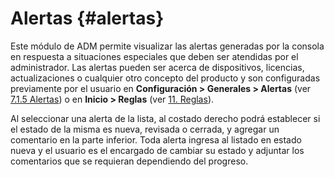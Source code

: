 # Alertas {#alertas}

Este módulo de ADM permite visualizar las alertas generadas por la consola en respuesta a situaciones especiales que deben ser atendidas por el administrador. Las alertas pueden ser acerca de dispositivos, licencias, actualizaciones o cualquier otro concepto del producto y son configuradas previamente por el usuario en **Configuración &gt; Generales &gt; Alertas** (ver [7.1.5 Alertas](#alertas)) o en **Inicio &gt; Reglas** (ver [11\. Reglas](reglas.md)).

Al seleccionar una alerta de la lista, al costado derecho podrá establecer si el estado de la misma es nueva, revisada o cerrada, y agregar un comentario en la parte inferior. Toda alerta ingresa al listado en estado nueva y el usuario es el encargado de cambiar su estado y adjuntar los comentarios que se requieran dependiendo del progreso.
